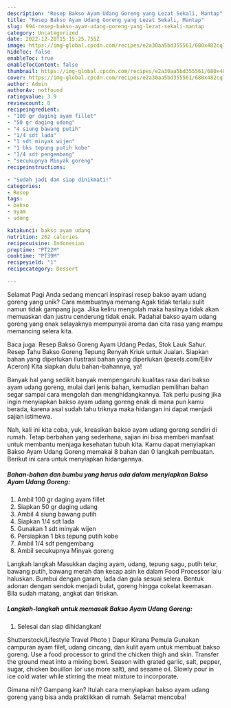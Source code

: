 ```yaml
---
description: "Resep Bakso Ayam Udang Goreng yang Lezat Sekali, Mantap"
title: "Resep Bakso Ayam Udang Goreng yang Lezat Sekali, Mantap"
slug: 994-resep-bakso-ayam-udang-goreng-yang-lezat-sekali-mantap
category: Uncategorized
date: 2022-12-20T15:15:25.755Z
image: https://img-global.cpcdn.com/recipes/e2a30aa5bd355561/680x482cq70/bakso-ayam-udang-goreng-foto-resep-utama.jpg
hideToc: false
enableToc: true
enableTocContent: false
thumbnail: https://img-global.cpcdn.com/recipes/e2a30aa5bd355561/680x482cq70/bakso-ayam-udang-goreng-foto-resep-utama.jpg
cover: https://img-global.cpcdn.com/recipes/e2a30aa5bd355561/680x482cq70/bakso-ayam-udang-goreng-foto-resep-utama.jpg
author: Admin
authorAv: notfound
ratingvalue: 3.9
reviewcount: 8
recipeingredient:
- "100 gr daging ayam fillet"
- "50 gr daging udang"
- "4 siung bawang putih"
- "1/4 sdt lada"
- "1 sdt minyak wijen"
- "1 bks tepung putih kobe"
- "1/4 sdt pengembang"
- "secukupnya Minyak goreng"
recipeinstructions:

- "Sudah jadi dan siap dinikmati!"
categories:
- Resep
tags:
- bakso
- ayam
- udang

katakunci: bakso ayam udang 
nutrition: 262 calories
recipecuisine: Indonesian
preptime: "PT22M"
cooktime: "PT39M"
recipeyield: "1"
recipecategory: Dessert

---
```



Selamat Pagi Anda sedang mencari inspirasi resep bakso ayam udang goreng yang unik? Cara membuatnya memang Agak tidak terlalu sulit namun tidak gampang juga. Jika keliru mengolah maka hasilnya tidak akan memuaskan dan justru cenderung tidak enak. Padahal bakso ayam udang goreng yang enak selayaknya mempunyai aroma dan cita rasa yang mampu memancing selera kita.


Baca juga: Resep Bakso Goreng Ayam Udang Pedas, Stok Lauk Sahur. Resep Tahu Bakso Goreng Tepung Renyah Kriuk untuk Jualan. Siapkan bahan yang diperlukan ilustrasi bahan yang diperlukan (pexels.com/Eiliv Aceron) Kita siapkan dulu bahan-bahannya, ya!

Banyak hal yang sedikit banyak mempengaruhi kualitas rasa dari bakso ayam udang goreng, mulai dari jenis bahan, kemudian pemilihan bahan segar sampai cara mengolah dan menghidangkannya. Tak perlu pusing jika ingin menyiapkan bakso ayam udang goreng enak di mana pun kamu berada, karena asal sudah tahu triknya maka hidangan ini dapat menjadi sajian istimewa.


Nah, kali ini kita coba, yuk, kreasikan bakso ayam udang goreng sendiri di rumah. Tetap berbahan yang sederhana, sajian ini bisa memberi manfaat untuk membantu menjaga kesehatan tubuh kita. Kamu dapat menyiapkan Bakso Ayam Udang Goreng memakai 8 bahan dan 0 langkah pembuatan. Berikut ini cara untuk menyiapkan hidangannya.

<!--inarticleads1-->

##### Bahan-bahan dan bumbu yang harus ada dalam menyiapkan Bakso Ayam Udang Goreng:

1. Ambil 100 gr daging ayam fillet
1. Siapkan 50 gr daging udang
1. Ambil 4 siung bawang putih
1. Siapkan 1/4 sdt lada
1. Gunakan 1 sdt minyak wijen
1. Persiapkan 1 bks tepung putih kobe
1. Ambil 1/4 sdt pengembang
1. Ambil secukupnya Minyak goreng


Langkah langkah Masukkan daging ayam, udang, tepung sagu, putih telur, bawang putih, bawang merah dan kecap asin ke dalam Food Processor lalu haluskan. Bumbui dengan garam, lada dan gula sesuai selera. Bentuk adonan dengan sendok menjadi bulat, goreng hingga cokelat keemasan. Bila sudah matang, angkat dan tiriskan. 

<!--inarticleads2-->

##### Langkah-langkah untuk memasak Bakso Ayam Udang Goreng:


1. Selesai dan siap dihidangkan!

Shutterstock/Lifestyle Travel Photo ) Dapur Kirana Pemula Gunakan campuran ayam filet, udang cincang, dan kulit ayam untuk membuat bakso goreng. Use a food processor to grind the chicken thigh and skin. Transfer the ground meat into a mixing bowl. Season with grated garlic, salt, pepper, sugar, chicken bouillon (or use more salt), and sesame oil. Slowly pour in ice cold water while stirring the meat mixture to incorporate. 

Gimana nih? Gampang kan? Itulah cara menyiapkan bakso ayam udang goreng yang bisa anda praktikkan di rumah. Selamat mencoba!

